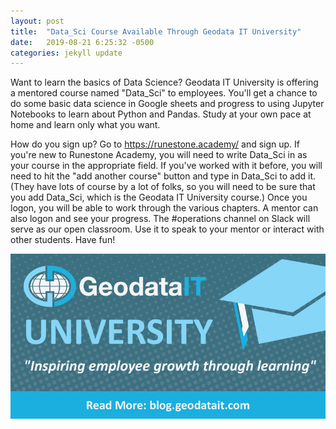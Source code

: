 ```yaml
---
layout: post
title:  "Data_Sci Course Available Through Geodata IT University"
date:   2019-08-21 6:25:32 -0500
categories: jekyll update
---
```


Want to learn the basics of Data Science? Geodata IT University is offering a mentored course named "Data_Sci" to employees. You'll get a chance to do some basic data science in Google sheets and progress to using Jupyter Notebooks to learn about Python and Pandas. Study at your own pace at home and learn only what you want. 

How do you sign up?  Go to https://runestone.academy/ and sign up. If you're new to Runestone Academy, you will need to write Data_Sci in as your course in the appropriate field. If you've worked with it before, you will need to hit the "add another course" button and type in Data_Sci to add it. (They have lots of course by a lot of folks, so you will need to be sure that you add Data_Sci, which is the Geodata IT University course.) Once you logon, you will be able to work through the various chapters. A mentor can also logon and see your progress. The #operations channel on Slack will serve as our open classroom. Use it to speak to your mentor or interact with other students. Have fun!

<img src="https://github.com/geodata-it/stl-gis/blob/master/assets/images/Twitter-GeodataIT-Uni.jpg?raw=true">
